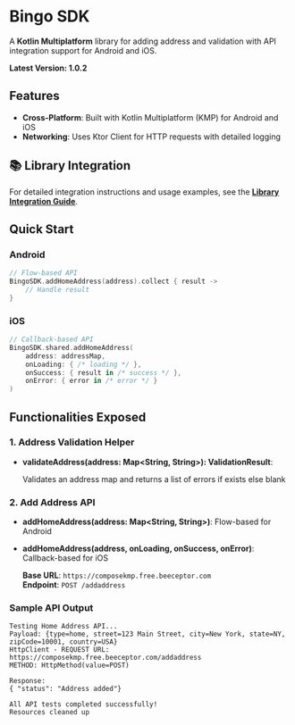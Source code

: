 # Bingo SDK

A **Kotlin Multiplatform** library for adding address and validation with API integration support for Android and iOS.

**Latest Version: 1.0.2**

## Features

- **Cross-Platform**: Built with Kotlin Multiplatform (KMP) for Android and iOS
- **Networking**: Uses Ktor Client for HTTP requests with detailed logging


## 📚 Library Integration

For detailed integration instructions and usage examples, see the [**Library Integration Guide**](LIBRARY_INTEGRATION.md).

## Quick Start

### Android
```kotlin
// Flow-based API
BingoSDK.addHomeAddress(address).collect { result ->
    // Handle result
}
```

### iOS
```swift
// Callback-based API
BingoSDK.shared.addHomeAddress(
    address: addressMap,
    onLoading: { /* loading */ },
    onSuccess: { result in /* success */ },
    onError: { error in /* error */ }
)
```

## Functionalities Exposed

### 1. Address Validation Helper

- **validateAddress(address: Map<String, String>): ValidationResult**:
  
  Validates an address map and returns a list of errors if exists else blank

### 2. Add Address API

- **addHomeAddress(address: Map<String, String>)**: Flow-based for Android
- **addHomeAddress(address, onLoading, onSuccess, onError)**: Callback-based for iOS

  **Base URL**: `https://composekmp.free.beeceptor.com`  
  **Endpoint**: `POST /addaddress`

### Sample API Output

```
Testing Home Address API...
Payload: {type=home, street=123 Main Street, city=New York, state=NY, zipCode=10001, country=USA}
HttpClient - REQUEST URL: https://composekmp.free.beeceptor.com/addaddress
METHOD: HttpMethod(value=POST)

Response: 
{ "status": "Address added"}

All API tests completed successfully!
Resources cleaned up
```